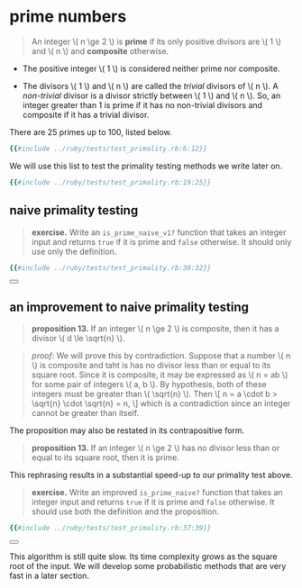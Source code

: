 # prime numbers

<span id="primality-definition" />

> An integer \\( n \ge 2 \\) is **prime** if its only positive divisors are
> \\( 1 \\) and \\( n \\) and **composite** otherwise.

* The positive integer \\( 1 \\) is considered neither prime nor composite.

* The divisors \\( 1 \\) and \\( n \\) are called the _trivial_ divisors of
  \\( n \\).  A _non-trivial_ divisor is a divisor strictly between \\( 1 \\)
  and \\( n \\).  So, an integer greater than 1 is prime if it has no
  non-trivial divisors and composite if it has a trivial divisor.

There are 25 primes up to 100, listed below.

```ruby
{{#include ../ruby/tests/test_primality.rb:6:12}}
```

We will use this list to test the primality testing methods we write later on.

```ruby
{{#include ../ruby/tests/test_primality.rb:19:25}}
```

## naive primality testing

<span id="naive-primality-v1" />

> **exercise.**
> Write an `is_prime_naive_v1?` function that takes an integer input and
> returns `true` if it is prime and `false` otherwise.  It should only use
> only the definition.

```ruby
{{#include ../ruby/tests/test_primality.rb:30:32}}
```

<button class="fa fa-expand" onClick="showContent('is_prime_naive_v1')"></button>
<div id="is_prime_naive_v1" style="display: none;">

```ruby
{{#include ../ruby/primality.rb:6:9}}
```

</div>

## an improvement to naive primality testing

<span id="check-divisors-up-to-square-root" />

> **proposition 13.**
> If an integer \\( n \ge 2 \\) is composite, then it has a divisor
> \\( d \le \sqrt{n} \\).

> *proof:*
> We will prove this by contradiction.  Suppose that a number \\( n \\) is
> composite and taht is has no divisor less than or equal to its square root.
> Since it is composite, it may be expressed as \\( n = ab \\) for some pair of
> integers \\( a, b \\).  By hypothesis, both of these integers must be greater
> than \\( \sqrt{n} \\).  Then
> \\[ n = a \cdot b > \sqrt{n} \cdot \sqrt{n} = n, \\]
> which is a contradiction since an integer cannot be greater than itself.

The proposition may also be restated in its contrapositive form.

> **proposition 13.**
> If an integer \\( n \ge 2 \\) has no divisor less than or equal to its square
> root, then it is prime.

This rephrasing results in a substantial speed-up to our primality test above.

<span id="naive-primality" />

> **exercise.**
> Write an improved `is_prime_naive?` function that takes an integer input and
> returns `true` if it is prime and `false` otherwise.  It should use both the
> definition and the proposition.

```ruby
{{#include ../ruby/tests/test_primality.rb:37:39}}
```

<button class="fa fa-expand" onClick="showContent('is_prime_naive')"></button>
<div id="is_prime_naive" style="display: none;">

```ruby
{{#include ../ruby/primality.rb:15:18}}
```

</div>

This algorithm is still quite slow. Its time complexity grows as the square
root of the input.  We will develop some probabilistic methods that are very
fast in a later section.

